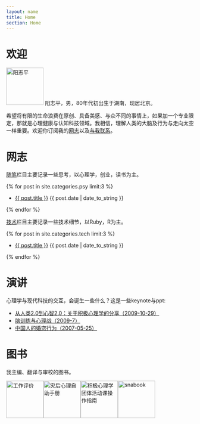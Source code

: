 ```yaml
---
layout: name
title: Home
section: Home
---
```


欢迎
=======

<img class='inset right' src='/images/ouyangm.jpeg' title='阳志平' alt='阳志平' width='100px' />
阳志平，男，80年代初出生于湖南，现居北京。

希望将有限的生命浪费在原创、具备美感、与众不同的事情上，如果加一个专业限定，那就是心理健康与认知科技领域。我相信，理解人类的大脑及行为与走向太空一样重要。欢迎你订阅我的[网志](/feed)以及[与我联系](http://www.yangzhiping.com/info/contact.html)。

<div class='section'>  
<h1 id='id174'>网志</h1>
<p><a href='/psy'>随笔</a>栏目主要记录一些思考，以心理学，创业，读书为主。</p> 
{% for post in site.categories.psy limit:3 %}
<ul class="compact recent">
<li>
	<a href="{{ post.url }}" title="{{ post.excerpt }}">{{ post.title }}</a>
	<span class="date">{{ post.date | date_to_string }}</span> 
</li>
</ul>
{% endfor %}
</div>

<div class='section'> 
<p><a href='/tech'>技术</a>栏目主要记录一些技术细节，以Ruby，R为主。</p> 
{% for post in site.categories.tech limit:3 %}
<ul class="compact recent">
<li>
	<a href="{{ post.url }}" title="{{ post.excerpt }}">{{ post.title }}</a>
	<span class="date">{{ post.date | date_to_string }}</span> 
</li>
</ul>
{% endfor %}
</div>

<div class='section'>
<h1 id='id175'>演讲</h1>

<p>心理学与现代科技的交互，会诞生一些什么？这是一些keynote与ppt:</p>
<ul class='compact recent'>
<li>
    <a href='http://www.tedtochina.com/2009/10/29/mind2/'>从人类2.0到心智2.0：关于积极心理学的分享（2009-10-29）</a>
</li>
<li>
    <a href='http://www.yangzhiping.com/psy/brain-fit.html'>脑训练与心理战（2009-7）</a>
</li>
<li>
    <a href='http://www.slideshare.net/ouyangzhiping/ss-1175425'>中国人的婚恋行为（2007-05-25）</a>
</li>
</ul></div>

<div class='section'>
<h1 id='id176'>图书</h1>

<p>我主编、翻译与审校的图书。</p>

<p><a href='psy/taking-the-measure-of-work.html'><img src='/images/book/book1-small.jpg' alt='工作评价' width='100px' /></a><a href='psy/disaster-psychology.html'><img src='/images/book/book2-small.jpg' alt='灾后心理自助手册' width='100px' /></a><a href='psy/xingfuke.html'><img src='/images/book/book3-small.jpg' alt='积极心理学团体活动课操作指南' width='100px' /></a><a href='psy/snabook.html'><img src='/images/book/snabook-small.png' alt='snabook' width='100px' /></a></p>
</div>
</div>
